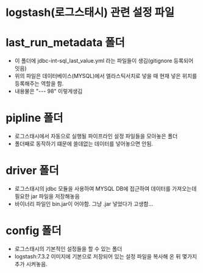 # logstash(로그스태시) 관련 설정 파일
# last_run_metadata 폴더 
- 이 폴더에 jdbc-int-sql_last_value.yml 라는 파일들이 생김(gitignore 등록되어 잇음) 
- 위의 파일은 데이터베이스(MYSQL)에서 엘라스틱서치로 넣을 때 현재 넣은 위치를 등록해주는 역할을 함. 
- 내용물은 "--- 98" 이렇게생김

# pipline 폴더
- 로그스태시에서 자동으로 실행될 파이프라인 설정 파일들을 모아놓은 폴더
- 폴더째로 동작하기 떄문에 쓸데없는 데이터를 넣어놓으면 안됨.

# driver 폴더
- 로그스태시의 jdbc 모듈을 사용하여 MYSQL DB에 접근하여 데이터를 가져오는데 필요한 jar 파일을 저장해놓음
- 바이너리 파일인 bin.jar이 어야함. 그냥 .jar 넣었다가 고생함... 

# config 폴더
- 로그스태시의 기본적인 설정들을 할 수 있는 폴더
- logstash:7.3.2 이미지에 기본으로 저장되어 있는 설정 파일을 복사해 온 뒤 몇가지 추가 시켜놓음.